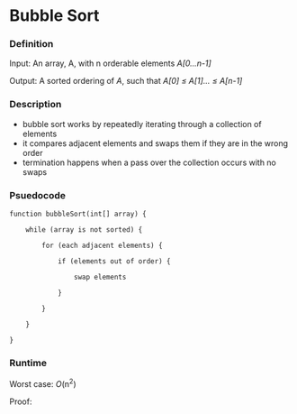 # Bubble Sort

### Definition
Input: An array, A, with n orderable elements *A[0...n-1]*

Output: A sorted ordering of *A*, such that *A[0] &le; A[1]... &le; A[n-1]* 

### Description
* bubble sort works by repeatedly iterating through a collection of elements
* it compares adjacent elements and swaps them if they are in the wrong order
* termination happens when a pass over the collection occurs with no swaps

### Psuedocode

    function bubbleSort(int[] array) {
        
        while (array is not sorted) {
        
            for (each adjacent elements) {
         
                if (elements out of order) {
         
                    swap elements
         
                }
        
            }
    
        }

    } 


### Runtime
Worst case: *O*(n<sup>2</sup>)

Proof: 
